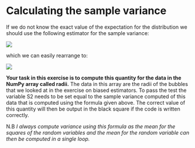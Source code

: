 # Calculating the sample variance

If we do not know the exact value of the expectation for the distribution we should use the following estimator for the sample variance:

![](https://render.githubusercontent.com/render/math?math=S^2=\frac{1}n-1}\sum_{i=1}^{n}[X-\overline{X}]^2\qquad\textrm{where}\qquad\overline{X}=\frac{1}{n}\sum_{i=1}^{n}X_i)

which we can easily rearrange to:

![](https://render.githubusercontent.com/render/math?math=S^2=\frac{n}{n-1}\left[\left(\frac{1}{n}\sum_{i=1}^{n}X_i^2\right)^2-\overline{X}^2\right])

__Your task in this exercise is to compute this quantity for the data in the NumPy array called radii.__  The data in this array are the radii of the bubbles that we looked at in the exercise on biased estimators.  To pass the test the variable S2 needs to be set equal to the sample variance computed of this data that is computed using the formula given above.  The correct value of this quantity will then be output in the black square if the code is written correctly.

N.B _I always compute variance using this formula as the mean for the squares of the random variables and the mean for the random variable can then be computed in a single loop._  
